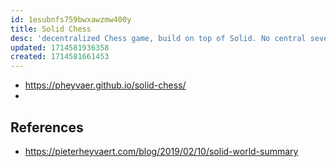 ```yaml
---
id: 1esubnfs759bwxawzmw400y
title: Solid Chess
desc: 'decentralized Chess game, build on top of Solid. No central sever is required to run or set up a game. All personal data about the game is stored on your POD. Requests to join and updates of a game are sent to the inbox of your opponent directly.'
updated: 1714581936358
created: 1714581661453
---
```


- https://pheyvaer.github.io/solid-chess/
- 

## References

- https://pieterheyvaert.com/blog/2019/02/10/solid-world-summary